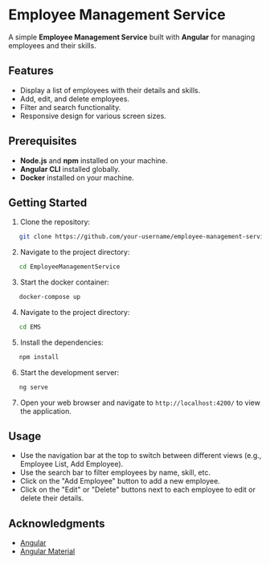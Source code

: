 # Employee Management Service

A simple **Employee Management Service** built with **Angular** for managing employees and their skills.

## Features

- Display a list of employees with their details and skills.
- Add, edit, and delete employees.
- Filter and search functionality.
- Responsive design for various screen sizes.

## Prerequisites

- **Node.js** and **npm** installed on your machine.
- **Angular CLI** installed globally.
- **Docker** installed on your machine.

## Getting Started

1. Clone the repository:

```bash
   git clone https://github.com/your-username/employee-management-service.git
```

2. Navigate to the project directory:

```bash
   cd EmployeeManagementService
```

3. Start the docker container:

```bash
   docker-compose up
```

4. Navigate to the project directory:

```bash
   cd EMS
```

5. Install the dependencies:

```bash
   npm install
```

6. Start the development server:

```bash
   ng serve
```

7. Open your web browser and navigate to `http://localhost:4200/` to view the application.

## Usage

- Use the navigation bar at the top to switch between different views (e.g., Employee List, Add Employee).
- Use the search bar to filter employees by name, skill, etc.
- Click on the "Add Employee" button to add a new employee.
- Click on the "Edit" or "Delete" buttons next to each employee to edit or delete their details.

## Acknowledgments

- [Angular](https://angular.io/)
- [Angular Material](https://material.angular.io/)
